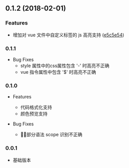 ## 0.1.2 (2018-02-01)


### Features

* 增加对 vue 文件中自定义标签的 js 高亮支持 ([e5c5e54](https://github.com/u10/vscode-vue-ls/commit/e5c5e54))



### 0.1.1

- Bug Fixes
  * style 属性中的css属性包含 '-' 时高亮不正确
  * vue 指令属性中包含 '$' 时高亮不正确

### 0.1.0

- Features
  * 代码格式化支持
  * 颜色预览支持

- Bug Fixes
  * 部分语法 scope 识别不正确

### 0.0.1

- 基础版本
